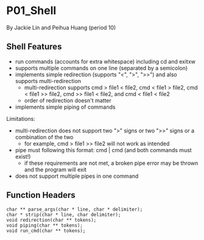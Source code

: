 # P01_Shell
By Jackie Lin and Peihua Huang (period 10)

## Shell Features
* run commands (accounts for extra whitespace) including cd and exitxw
* supports multiple commands on one line (separated by a semicolon)
* implements simple redirection (supports "<", ">", ">>") and also supports multi-redirection
  * multi-redirection supports cmd > file1 < file2, cmd < file1 > file2, cmd < file1 >> file2, cmd >> file1 < file2, and cmd < file1 < file2
  * order of redirection doesn't matter
* implements simple piping of commands

Limitations:
* multi-redirection does not support two ">" signs or two ">>" signs or a combination of the two
  * for example, cmd > file1 >> file2 will not work as intended
* pipe must following this format: cmd | cmd (and both commands must exist!)
  * if these requirements are not met, a broken pipe error may be thrown and the program will exit
* does not support multiple pipes in one command

## Function Headers
```
char ** parse_args(char * line, char * delimiter);
char * strip(char * line, char delimiter);
void redirection(char ** tokens);
void piping(char ** tokens);
void run_cmd(char ** tokens);
```
